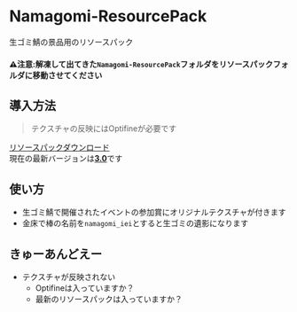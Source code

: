 # Namagomi-ResourcePack
生ゴミ鯖の景品用のリソースパック  

#### ⚠注意:解凍して出てきた`Namagomi-ResourcePack`フォルダをリソースパックフォルダに移動させてください  
## 導入方法

> テクスチャの反映にはOptifineが必要です

[リソースパックダウンロード](https://github.com/NamagomiNetwork/Namagomi-ResourcePack/releases)   
現在の最新バージョンは<u>**3.0**</u>です

## 使い方
- 生ゴミ鯖で開催されたイベントの参加賞にオリジナルテクスチャが付きます
- 金床で棒の名前を`namagomi_iei`とすると生ゴミの遺影になります

## きゅーあんどえー

- テクスチャが反映されない
    - Optifineは入っていますか？
    - 最新のリソースパックは入っていますか？
